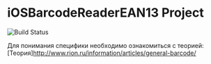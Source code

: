 # iOSBarcodeReaderEAN13 Project

![Build Status](https://travis-ci.org/VikRudkovskaya/iOSBarcodeReaderEAN13.svg?branch=master)

Для понимания специфики необходимо ознакомиться с теорией: [Теория]http://www.rion.ru/information/articles/general-barcode/
